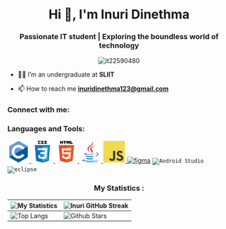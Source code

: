 <h1 align="center">Hi 👋, I'm Inuri Dinethma</h1>
<h3 align="center">Passionate IT student | Exploring the boundless world of technology</h3>

<p align="center"> <img src="https://komarev.com/ghpvc/?username=it22590480&label=Profile%20views&color=0e75b6&style=flat" alt="it22590480" /> </p>

- 👩‍🎓 I’m an undergraduate at **SLIIT**

- 📫 How to reach me **inuridinethma123@gmail.com**

<h3 align="left">Connect with me:</h3>
<p align="left">
</p>
<h3 align="left">Languages and Tools:</h3>
<p align="left">
<a href="https://www.cprogramming.com/" target="_blank" rel="noreferrer"> <img src="https://raw.githubusercontent.com/devicons/devicon/master/icons/c/c-original.svg" alt="c" width="50" height="50"/> </a>
<a href="https://www.w3schools.com/css/" target="_blank" rel="noreferrer"> <img src="https://raw.githubusercontent.com/devicons/devicon/master/icons/css3/css3-original-wordmark.svg" alt="css3" width="50" height="50"/> </a> 
<a href="https://www.w3.org/html/" target="_blank" rel="noreferrer"> <img src="https://raw.githubusercontent.com/devicons/devicon/master/icons/html5/html5-original-wordmark.svg" alt="html5" width="50" height="50"/> </a>
<a href="https://www.java.com" target="_blank" rel="noreferrer"> <img src="https://raw.githubusercontent.com/devicons/devicon/master/icons/java/java-original.svg" alt="java" width="50" height="50"/> </a> 
<a href="https://developer.mozilla.org/en-US/docs/Web/JavaScript" target="_blank" rel="noreferrer"> <img                                                         src="https://raw.githubusercontent.com/devicons/devicon/master/icons/javascript/javascript-original.svg" alt="javascript" width="50" height="50"/> </a></a> 
<a href="https://www.figma.com/" target="_blank" rel="noreferrer"> <img src="https://www.vectorlogo.zone/logos/figma/figma-icon.svg" alt="figma" width="50" height="50"/></a> 
<code><img width="50" src="https://user-images.githubusercontent.com/25181517/192108895-20dc3343-43e3-4a54-a90e-13a4abbc57b9.png" alt="Android Studio" title="Android Studio"/></code>
<code><img width="50" src="https://user-images.githubusercontent.com/25181517/192108892-6e9b5cdf-4e35-4a70-ad9a-801a93a07c1c.png" alt="eclipse" title="eclipse"/></code>
</p>

<h3 align="center">My Statistics : </h3>

| ![My Statistics](https://github-readme-stats.vercel.app/api?username=IT22590480&show_icons=true&theme=tokyonight) | ![Inuri GitHub Streak](https://github-readme-streak-stats.herokuapp.com/?user=IT22590480&theme=tokyonight) |
| --- | --- |
| ![Top Langs](https://github-readme-stats.vercel.app/api/top-langs/?username=IT22590480&theme=tokyonight) | ![Github Stars](https://github-readme-stats.vercel.app/api?username=IT22590480&show_icons=true&locale=en&count_private=true&hide_rank=true&custom_title=My%20GitHub%20Stats&disable_animations=true&theme=tokyonight) |


